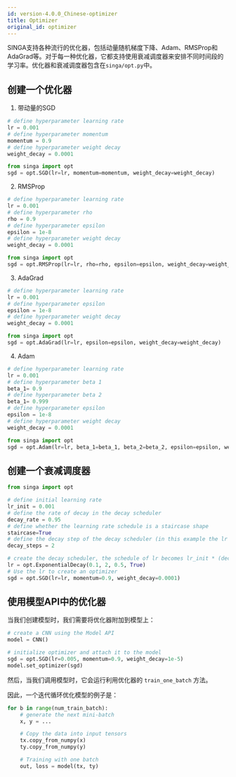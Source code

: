 ```yaml
---
id: version-4.0.0_Chinese-optimizer
title: Optimizer
original_id: optimizer
---
```


<!--- Licensed to the Apache Software Foundation (ASF) under one or more contributor license agreements.  See the NOTICE file distributed with this work for additional information regarding copyright ownership.  The ASF licenses this file to you under the Apache License, Version 2.0 (the "License"); you may not use this file except in compliance with the License.  You may obtain a copy of the License at http://www.apache.org/licenses/LICENSE-2.0 Unless required by applicable law or agreed to in writing, software distributed under the License is distributed on an "AS IS" BASIS, WITHOUT WARRANTIES OR CONDITIONS OF ANY KIND, either express or implied.  See the License for the specific language governing permissions and limitations under the License.  -->

SINGA支持各种流行的优化器，包括动量随机梯度下降、Adam、RMSProp和AdaGrad等。对于每一种优化器，它都支持使用衰减调度器来安排不同时间段的学习率。优化器和衰减调度器包含在`singa/opt.py`中。

## 创建一个优化器

1. 带动量的SGD

```python
# define hyperparameter learning rate
lr = 0.001
# define hyperparameter momentum
momentum = 0.9
# define hyperparameter weight decay
weight_decay = 0.0001

from singa import opt
sgd = opt.SGD(lr=lr, momentum=momentum, weight_decay=weight_decay)
```

2. RMSProp

```python
# define hyperparameter learning rate
lr = 0.001
# define hyperparameter rho
rho = 0.9
# define hyperparameter epsilon
epsilon = 1e-8
# define hyperparameter weight decay
weight_decay = 0.0001

from singa import opt
sgd = opt.RMSProp(lr=lr, rho=rho, epsilon=epsilon, weight_decay=weight_decay)
```

3. AdaGrad

```python
# define hyperparameter learning rate
lr = 0.001
# define hyperparameter epsilon
epsilon = 1e-8
# define hyperparameter weight decay
weight_decay = 0.0001

from singa import opt
sgd = opt.AdaGrad(lr=lr, epsilon=epsilon, weight_decay=weight_decay)
```

4. Adam

```python
# define hyperparameter learning rate
lr = 0.001
# define hyperparameter beta 1
beta_1= 0.9
# define hyperparameter beta 2
beta_1= 0.999
# define hyperparameter epsilon
epsilon = 1e-8
# define hyperparameter weight decay
weight_decay = 0.0001

from singa import opt
sgd = opt.Adam(lr=lr, beta_1=beta_1, beta_2=beta_2, epsilon=epsilon, weight_decay=weight_decay)
```

## 创建一个衰减调度器

```python
from singa import opt

# define initial learning rate
lr_init = 0.001
# define the rate of decay in the decay scheduler
decay_rate = 0.95
# define whether the learning rate schedule is a staircase shape
staircase=True
# define the decay step of the decay scheduler (in this example the lr is decreased at every 2 steps)
decay_steps = 2

# create the decay scheduler, the schedule of lr becomes lr_init * (decay_rate ^ (step // decay_steps) )
lr = opt.ExponentialDecay(0.1, 2, 0.5, True)
# Use the lr to create an optimizer
sgd = opt.SGD(lr=lr, momentum=0.9, weight_decay=0.0001)
```

## 使用模型API中的优化器

当我们创建模型时，我们需要将优化器附加到模型上：

```python
# create a CNN using the Model API
model = CNN()

# initialize optimizer and attach it to the model
sgd = opt.SGD(lr=0.005, momentum=0.9, weight_decay=1e-5)
model.set_optimizer(sgd)
```

然后，当我们调用模型时，它会运行利用优化器的 `train_one_batch` 方法。

因此，一个迭代循环优化模型的例子是：

```python
for b in range(num_train_batch):
    # generate the next mini-batch
    x, y = ...

    # Copy the data into input tensors
    tx.copy_from_numpy(x)
    ty.copy_from_numpy(y)

    # Training with one batch
    out, loss = model(tx, ty)
```
